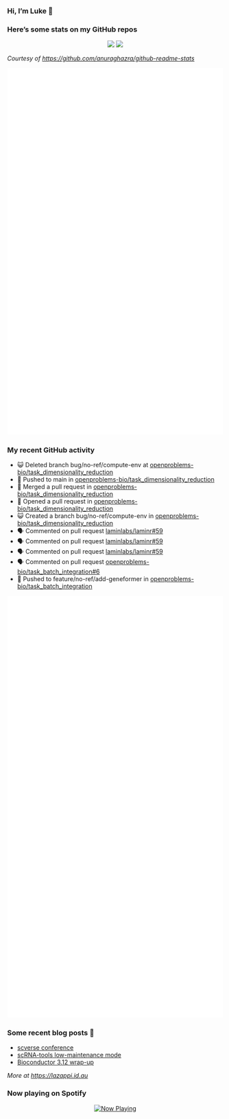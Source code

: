 
<!-- README.md is generated from README.Rmd. Please edit that file -->

### Hi, I’m Luke 👋

<!--
**lazappi/lazappi** is a ✨ _special_ ✨ repository because its `README.md` (this file) appears on your GitHub profile.
&#10;Here are some ideas to get you started:
&#10;- 🔭 I’m currently working on ...
- 🌱 I’m currently learning ...
- 👯 I’m looking to collaborate on ...
- 🤔 I’m looking for help with ...
- 💬 Ask me about ...
- 📫 How to reach me: ...
- 😄 Pronouns: ...
- ⚡ Fun fact: ...
-->

### Here’s some stats on my GitHub repos

<p align="center">
<img src="https://github-readme-stats.vercel.app/api?username=lazappi&count_private=true&show_icons=true&theme=buefy&hide_title=True">
<img src="https://github-readme-stats.vercel.app/api/top-langs/?username=lazappi&hide=html&theme=buefy&layout=compact">
</p>

*Courtesy of <https://github.com/anuraghazra/github-readme-stats>*

<p align="center" style="width:100%;">
<img src="https://github.com/lazappi/lazappi/raw/main/github-intro.svg">
</p>

### My recent GitHub activity

- 😺 Deleted branch bug/no-ref/compute-env at
  [openproblems-bio/task_dimensionality_reduction](https://github.com/openproblems-bio/task_dimensionality_reduction)
- 📨 Pushed to main in
  [openproblems-bio/task_dimensionality_reduction](https://github.com/openproblems-bio/task_dimensionality_reduction)
- 🎉 Merged a pull request in
  [openproblems-bio/task_dimensionality_reduction](https://github.com/openproblems-bio/task_dimensionality_reduction)
- 🤔 Opened a pull request in
  [openproblems-bio/task_dimensionality_reduction](https://github.com/openproblems-bio/task_dimensionality_reduction)
- 😺 Created a branch bug/no-ref/compute-env in
  [openproblems-bio/task_dimensionality_reduction](https://github.com/openproblems-bio/task_dimensionality_reduction)
- 🗣 Commented on pull request
  [laminlabs/laminr#59](https://github.com/laminlabs/laminr#59)
- 🗣 Commented on pull request
  [laminlabs/laminr#59](https://github.com/laminlabs/laminr#59)
- 🗣 Commented on pull request
  [laminlabs/laminr#59](https://github.com/laminlabs/laminr#59)
- 🗣 Commented on pull request
  [openproblems-bio/task_batch_integration#6](https://github.com/openproblems-bio/task_batch_integration#6)
- 📨 Pushed to feature/no-ref/add-geneformer in
  [openproblems-bio/task_batch_integration](https://github.com/openproblems-bio/task_batch_integration)

<p align="center" style="width:100%;">
<img src="https://github.com/lazappi/lazappi/raw/main/github-status.svg">
</p>

### Some recent blog posts 📝

- [scverse
  conference](https://lazappi.id.au/posts/2024-09-15-scverse-conference/)
- [scRNA-tools low-maintenance
  mode](https://lazappi.id.au/posts/2024-03-04-scRNAtools-low-maintenance/)
- [Bioconductor 3.12
  wrap-up](https://lazappi.id.au/posts/2020-10-30-bioconductor-3-12-wrap-up/)

*More at <https://lazappi.id.au>*

<!-- ### My latest tweet 👇 and retweet 👉 -->

### Now playing on Spotify

<p align="center">
<a href="https://now-playing-profile.lazappi.vercel.app/now-playing?open">
<img src="https://now-playing-profile.lazappi.vercel.app/now-playing" width="256" height="64" alt="Now Playing">
</a>
</p>

